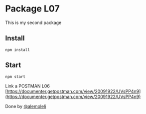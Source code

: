 # Package L07
This is my second package

## Install
```
npm install
```

## Start
```
npm start
```

Link a POSTMAN L06 [https://documenter.getpostman.com/view/20091922/UVsPP4n9](https://documenter.getpostman.com/view/20091922/UVsPP4n9)

Done by [@alemoleli](www.us.es)



